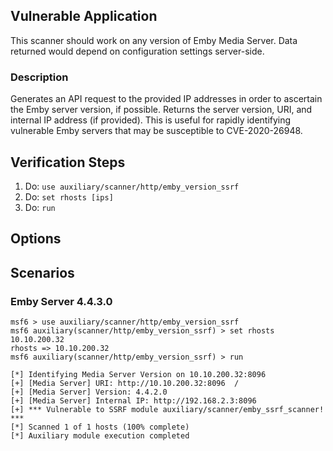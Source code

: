 ## Vulnerable Application
This scanner should work on any version of Emby Media Server. Data returned would depend on configuration
settings server-side.

### Description

Generates an API request to the provided IP addresses in order to ascertain the Emby server version, if possible.
Returns the server version, URI, and internal IP address (if provided). This is useful for rapidly identifying vulnerable
Emby servers that may be susceptible to CVE-2020-26948.

## Verification Steps

  1. Do: `use auxiliary/scanner/http/emby_version_ssrf`
  2. Do: `set rhosts [ips]`
  3. Do: `run`

## Options

## Scenarios
### Emby Server 4.4.3.0 
```
msf6 > use auxiliary/scanner/http/emby_version_ssrf
msf6 auxiliary(scanner/http/emby_version_ssrf) > set rhosts 10.10.200.32
rhosts => 10.10.200.32
msf6 auxiliary(scanner/http/emby_version_ssrf) > run

[*] Identifying Media Server Version on 10.10.200.32:8096
[+] [Media Server] URI: http://10.10.200.32:8096  /
[+] [Media Server] Version: 4.4.2.0
[+] [Media Server] Internal IP: http://192.168.2.3:8096
[+] *** Vulnerable to SSRF module auxiliary/scanner/emby_ssrf_scanner! ***
[*] Scanned 1 of 1 hosts (100% complete)
[*] Auxiliary module execution completed
```
